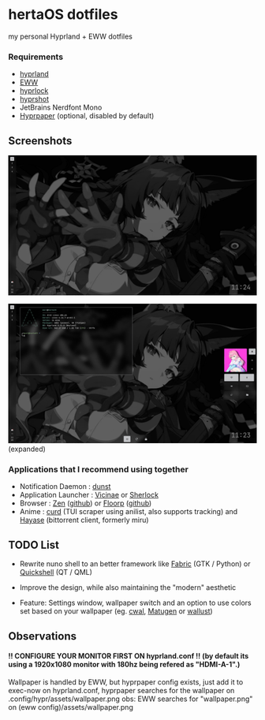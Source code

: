 # hertaOS dotfiles
my personal Hyprland + EWW dotfiles

### Requirements
- [hyprland](https://github.com/hyprwm/Hyprland)
- [EWW](https://github.com/elkowar/eww)
- [hyprlock](https://github.com/hyprwm/hyprlock)
- [hyprshot](https://github.com/Gustash/hyprshot)
- JetBrains Nerdfont Mono
- [Hyprpaper](https://github.com/hyprwm/hyprpaper) (optional, disabled by default)

## Screenshots
![alt text](assets/normal.png)

![alt text](assets/expanded.png)
(expanded)

### Applications that I recommend using together
- Notification Daemon : [dunst](https://github.com/dunst-project/dunst)
- Application Launcher : [Vicinae](https://github.com/vicinaehq/vicinae) or [Sherlock](https://github.com/Skxxtz/sherlock)
- Browser : [Zen](https://zen-browser.app) ([github](https://github.com/zen-browser/desktop)) or [Floorp](https://floor.app) ([github](https://github.com/Floorp-Projects/Floorp))
- Anime : [curd](https://github.com/Wraient/curd) (TUI scraper using anilist, also supports tracking) and [Hayase](https://github.com/hayase-app/ui) (bittorrent client, formerly miru)

## TODO List

- Rewrite nuno shell to an better framework like [Fabric](https://github.com/Fabric-Development/fabric/) (GTK / Python) or [Quickshell](https://quickshell.org/) (QT / QML)
- Improve the design, while also maintaining the "modern" aesthetic
  
- Feature: Settings window, wallpaper switch and an option to use colors set based on your wallpaper (eg. [cwal](https://github.com/nitinbhat972/cwal), [Matugen](https://github.com/InioX/matugen) or [wallust](https://codeberg.org/explosion-mental/wallust))

## Observations

#### !! CONFIGURE YOUR MONITOR FIRST ON hyprland.conf !! (by default its using a 1920x1080 monitor with 180hz being refered as "HDMI-A-1".)

Wallpaper is handled by EWW, but hyprpaper config exists, just add it to exec-now on hyprland.conf, hyprpaper searches for the wallpaper on .config/hypr/assets/wallpaper.png
obs: EWW searches for "wallpaper.png" on (eww config)/assets/wallpaper.png
